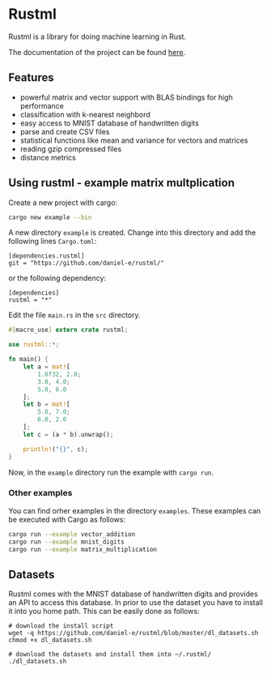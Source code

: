 # Rustml

Rustml is a library for doing machine learning in Rust. 

The documentation of the project can be found [here](http://daniel-e.github.io/rustml/rustml).

## Features 

* powerful matrix and vector support with BLAS bindings for high performance 
* classification with k-nearest neighbord
* easy access to MNIST database of handwritten digits
* parse and create CSV files
* statistical functions like mean and variance for vectors and matrices
* reading gzip compressed files
* distance metrics

## Using rustml - example matrix multplication

Create a new project with cargo:

```bash
cargo new example --bin
```

A new directory `example` is created. Change into this directory and add the following lines `Cargo.toml`:
```
[dependencies.rustml]
git = "https://github.com/daniel-e/rustml/"
```

or the following dependency:
```
[dependencies]
rustml = "*"
```

Edit the file `main.rs` in the `src` directory.

```rust
#[macro_use] extern crate rustml;

use rustml::*;

fn main() {
    let a = mat![
        1.0f32, 2.0;
        3.0, 4.0;
        5.0, 6.0
    ];
    let b = mat![
        5.0, 7.0;
        6.0, 2.0
    ];
    let c = (a * b).unwrap();

    println!("{}", c);
}
```

Now, in the `example` directory run the example with `cargo run`.

### Other examples

You can find orher examples in the directory `examples`. These examples can be executed with
Cargo as follows:

```bash
cargo run --example vector_addition
cargo run --example mnist_digits
cargo run --example matrix_multiplication
``` 

## Datasets

Rustml comes with the MNIST database of handwritten digits and provides
an API to access this database. In prior to use the dataset you have to
install it into you home path. This can be easily done as follows:

```
# download the install script
wget -q https://github.com/daniel-e/rustml/blob/master/dl_datasets.sh
chmod +x dl_datasets.sh

# download the datasets and install them into ~/.rustml/
./dl_datasets.sh
```

